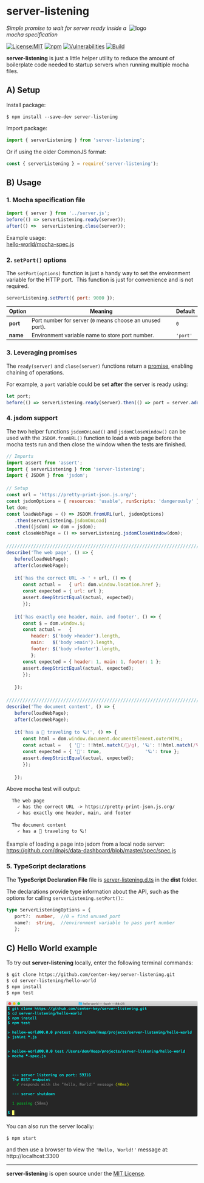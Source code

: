 # server-listening
<img src=https://centerkey.com/graphics/center-key-logo.svg align=right width=180 alt=logo>

_Simple promise to wait for server ready inside a mocha specification_

[![License:MIT](https://img.shields.io/badge/License-MIT-blue.svg)](https://github.com/center-key/server-listening/blob/master/LICENSE.txt)
[![npm](https://img.shields.io/npm/v/server-listening.svg)](https://www.npmjs.com/package/server-listening)
[![Vulnerabilities](https://snyk.io/test/github/center-key/server-listening/badge.svg)](https://snyk.io/test/github/center-key/server-listening)
[![Build](https://travis-ci.org/center-key/server-listening.svg)](https://travis-ci.org/center-key/server-listening)

**server-listening** is just a little helper utility to reduce the amount of boilerplate code
needed to startup servers when running multiple mocha files.

## A) Setup
Install package:
```shell
$ npm install --save-dev server-listening
```
Import package:
```javascript
import { serverListening } from 'server-listening';
```
Or if using the older CommonJS format:
```javascript
const { serverListening } = require('server-listening');
```

## B) Usage

### 1. Mocha specification file
```javascript
import { server } from '../server.js';
before(() => serverListening.ready(server));
after(() =>  serverListening.close(server));
```
Example usage:<br>
[hello-world/mocha-spec.js](hello-world/mocha-spec.js)

### 2. `setPort()` options
The `setPort(options)` function is just a handy way to set the environment variable for the
HTTP port.&nbsp; This function is just for convenience and is not required.
```javascript
serverListening.setPort({ port: 9000 });
```
| Option    | Meaning                                                   | Default  |
| --------- | --------------------------------------------------------- | -------- |
| **port**  | Port number for server (`0` means choose an unused port). | `0`      |
| **name**  | Environment variable name to store port number.           | `'port'` |

### 3. Leveraging promises
The `ready(server)` and `close(server)` functions return a
[promise](https://developer.mozilla.org/en-US/docs/Web/JavaScript/Guide/Using_promises), enabling
chaining of operations.

For example, a `port` variable could be set **after** the server is ready using:
```javascript
let port;
before(() => serverListening.ready(server).then(() => port = server.address().port));
```

### 4. jsdom support
The two helper functions `jsdomOnLoad()` and `jsdomCloseWindow()` can be used with the
`JSDOM.fromURL()` function to load a web page before the mocha tests run and then close the window
when the tests are finished.

```javascript
// Imports
import assert from 'assert';
import { serverListening } from 'server-listening';
import { JSDOM } from 'jsdom';

// Setup
const url = 'https://pretty-print-json.js.org/';
const jsdomOptions = { resources: 'usable', runScripts: 'dangerously' };
let dom;
const loadWebPage = () => JSDOM.fromURL(url, jsdomOptions)
   .then(serverListening.jsdomOnLoad)
   .then((jsdom) => dom = jsdom);
const closeWebPage = () => serverListening.jsdomCloseWindow(dom);

////////////////////////////////////////////////////////////////////////////////////////////////////
describe('The web page', () => {
   before(loadWebPage);
   after(closeWebPage);

   it('has the correct URL -> ' + url, () => {
      const actual =   { url: dom.window.location.href };
      const expected = { url: url };
      assert.deepStrictEqual(actual, expected);
      });

   it('has exactly one header, main, and footer', () => {
      const $ = dom.window.$;
      const actual =   {
         header: $('body >header').length,
         main:   $('body >main').length,
         footer: $('body >footer').length,
         };
      const expected = { header: 1, main: 1, footer: 1 };
      assert.deepStrictEqual(actual, expected);
      });

   });

////////////////////////////////////////////////////////////////////////////////////////////////////
describe('The document content', () => {
   before(loadWebPage);
   after(closeWebPage);

   it('has a 🚀 traveling to 🪐!', () => {
      const html = dom.window.document.documentElement.outerHTML;
      const actual =   { '🚀': !!html.match(/🚀/g), '🪐': !!html.match(/🪐/g) };
      const expected = { '🚀': true,                '🪐': true };
      assert.deepStrictEqual(actual, expected);
      });

   });
```
Above mocha test will output:
```
  The web page
    ✓ has the correct URL -> https://pretty-print-json.js.org/
    ✓ has exactly one header, main, and footer

  The document content
    ✓ has a 🚀 traveling to 🪐!
```
Example of loading a page into jsdom from a local node server:<br>
https://github.com/dnajs/data-dashboard/blob/master/spec/spec.js

### 5. TypeScript declarations
The **TypeScript Declaration File** file is [server-listening.d.ts](dist/server-listening.d.ts) in
the **dist** folder.

The declarations provide type information about the API, such as the options for calling
`serverListening.setPort()`::
```typescript
type ServerListeningOptions = {
   port?:  number,  //0 = find unused port
   name?:  string,  //environment variable to pass port number
   };
```

## C) Hello World example
To try out **server-listening** locally, enter the following terminal commands:
```shell
$ git clone https://github.com/center-key/server-listening.git
$ cd server-listening/hello-world
$ npm install
$ npm test
```
<img src=https://raw.githubusercontent.com/center-key/server-listening/master/hello-world/screenshot.png
width=800 alt=screenshot>

You can also run the server locally:
```shell
$ npm start
```
and then use a browser to view the `'Hello, World!'` message at: http://localhost:3300

---
**server-listening** is open source under the [MIT License](LICENSE.txt).
